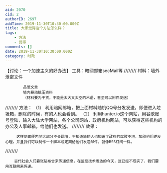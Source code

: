 ```yaml
---
aid: 2070
cid: 2
authorID: 2697
addTime: 2019-11-30T10:30:00.000Z
title: 大家觉得这个方法怎么样？
tags:
    - 方法
    - 觉得
comments: []
date: 2019-11-30T10:30:00.000Z
category: 时政
---
```


【讨论：一个加速主义的好办法】 工具：暗网邮箱secMail等 //////// 材料：墙外泄密文件

            品葱文章
            墙内暴动镇压资料
            （材料要为干货，不能是太大又太空的术语，甚至可以附件发送）
    

//////// 方法： （1） 利用暗网邮箱，把上面材料随机QQ号分发发送，即便进入垃圾箱，删除的时候，有的人也会看到。 （2） 利用hunter.io这个网站，用谷歌账号登陆，输入大陆大学网站，各个公司网站，政府机构网站，可以获得这些机构的办公及人事邮箱，给他们也发送。 //////// 效果：

         这样使即便内地大部分不会翻墙，不知道墙的人也知道了政府的腐败不堪，加剧他们逆反心理，并且我们可以制作一个脚本或定期给他们发送邮件，就像RSS订阅一样。
    

////////

        古代社会人们靠张贴布告来传递信息，在监控技术发达的今天，这已经不现实了，我们要用互联网来传递。
